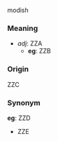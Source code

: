 modish
### Meaning
+ _adj_: ZZA
    + __eg__: ZZB

### Origin

ZZC

### Synonym

__eg__: ZZD

+ ZZE


